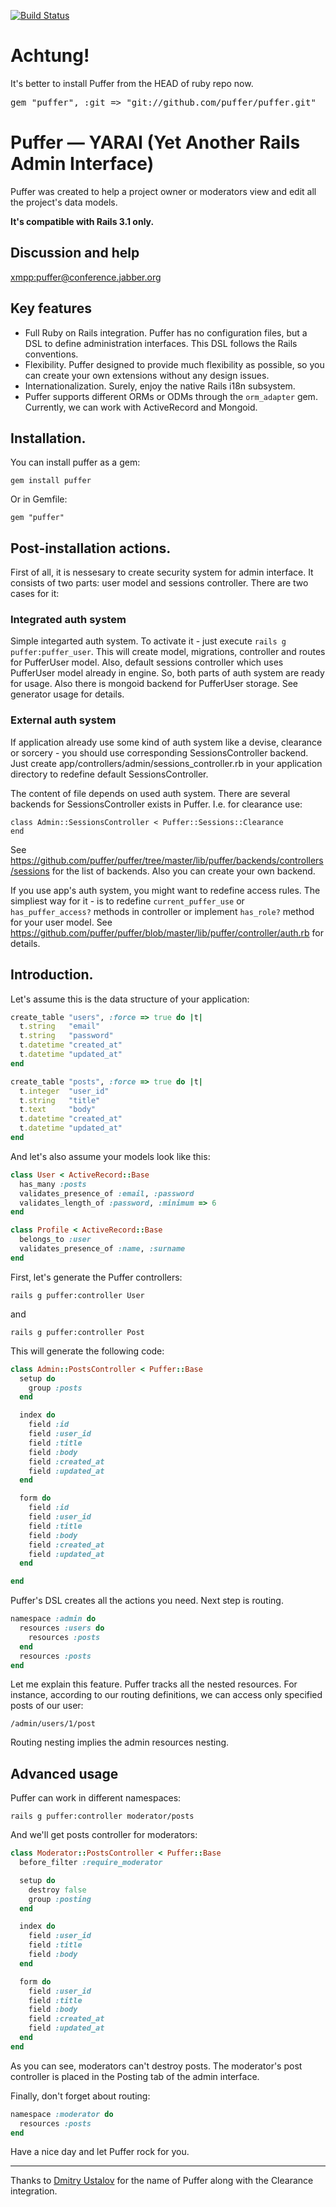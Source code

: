[![Build Status](https://secure.travis-ci.org/puffer/puffer.png)](http://travis-ci.org/puffer/puffer)

# Achtung!

It's better to install Puffer from the HEAD of ruby repo now.

<pre>gem "puffer", :git => "git://github.com/puffer/puffer.git"</pre>

# Puffer — YARAI (Yet Another Rails Admin Interface)

Puffer was created to help a project owner or moderators view and
edit all the project's data models.

**It's compatible with Rails 3.1 only.**

## Discussion and help

<xmpp:puffer@conference.jabber.org>

## Key features

* Full Ruby on Rails integration. Puffer has no configuration files, but a
DSL to define administration interfaces. This DSL follows the Rails
conventions.
* Flexibility. Puffer designed to provide much flexibility as possible,
so you can create your own extensions without any design issues.
* Internationalization. Surely, enjoy the native Rails i18n subsystem.
* Puffer supports different ORMs or ODMs through the `orm_adapter` gem.
Currently, we can work with ActiveRecord and Mongoid.

## Installation.

You can install puffer as a gem:

`gem install puffer`

Or in Gemfile:

`gem "puffer"`

## Post-installation actions.

First of all, it is nessesary to create security system for admin
interface. It consists of two parts: user model and sessions controller.
There are two cases for it:

### Integrated auth system

Simple integarted auth system. To activate it - just execute
`rails g puffer:puffer_user`. This will create model, migrations, controller
and routes for PufferUser model. Also, default sessions controller which
uses PufferUser model already in engine. So, both parts of auth system are
ready for usage. Also there is mongoid backend for PufferUser storage.
See generator usage for details.

### External auth system

If application already use some kind of auth system like a devise, clearance
or sorcery - you should use corresponding SessionsController backend.
Just create app/controllers/admin/sessions_controller.rb in your application
directory to redefine default SessionsController.

The content of file depends on used auth system. There are several backends
for SessionsController exists in Puffer. I.e. for clearance use:

```
class Admin::SessionsController < Puffer::Sessions::Clearance
end
```

See https://github.com/puffer/puffer/tree/master/lib/puffer/backends/controllers/sessions
for the list of backends. Also you can create your own backend.

If you use app's auth system, you might want to redefine access rules. The simpliest way
for it - is to redefine `current_puffer_use` or `has_puffer_access?` methods in controller
or implement `has_role?` method for your user model. See https://github.com/puffer/puffer/blob/master/lib/puffer/controller/auth.rb for details.


## Introduction.

Let's assume this is the data structure of your application:

```ruby
create_table "users", :force => true do |t|
  t.string   "email"
  t.string   "password"
  t.datetime "created_at"
  t.datetime "updated_at"
end

create_table "posts", :force => true do |t|
  t.integer  "user_id"
  t.string   "title"
  t.text     "body"
  t.datetime "created_at"
  t.datetime "updated_at"
end
```

And let's also assume your models look like this:

```ruby
class User < ActiveRecord::Base
  has_many :posts
  validates_presence_of :email, :password
  validates_length_of :password, :minimum => 6
end

class Profile < ActiveRecord::Base
  belongs_to :user
  validates_presence_of :name, :surname
end
```

First, let's generate the Puffer controllers:

`rails g puffer:controller User`

and

`rails g puffer:controller Post`

This will generate the following code:

```ruby
class Admin::PostsController < Puffer::Base
  setup do
    group :posts
  end

  index do
    field :id
    field :user_id
    field :title
    field :body
    field :created_at
    field :updated_at
  end

  form do
    field :id
    field :user_id
    field :title
    field :body
    field :created_at
    field :updated_at
  end

end
```

Puffer's DSL creates all the actions you need. Next step is routing.

```ruby
namespace :admin do
  resources :users do
    resources :posts
  end
  resources :posts
end
```

Let me explain this feature. Puffer tracks all the nested resources.
For instance, according to our routing definitions, we can access only
specified posts of our user:

`/admin/users/1/post`

Routing nesting implies the admin resources nesting.

## Advanced usage

Puffer can work in different namespaces:

`rails g puffer:controller moderator/posts`

And we'll get posts controller for moderators:

```ruby
class Moderator::PostsController < Puffer::Base
  before_filter :require_moderator

  setup do
    destroy false
    group :posting
  end

  index do
    field :user_id
    field :title
    field :body
  end

  form do
    field :user_id
    field :title
    field :body
    field :created_at
    field :updated_at
  end
end
```

As you can see, moderators can't destroy posts. The moderator's post
controller is placed in the Posting tab of the admin interface.

Finally, don't forget about routing:

```ruby
namespace :moderator do
  resources :posts
end
```

Have a nice day and let Puffer rock for you.

***

Thanks to [Dmitry Ustalov](http://eveel.ru) for the name of Puffer along with the Clearance integration.
